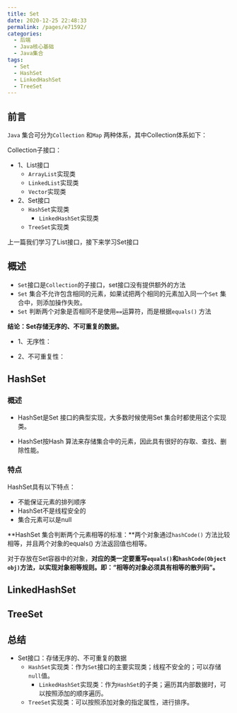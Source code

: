 ```yaml
---
title: Set
date: 2020-12-25 22:48:33
permalink: /pages/e71592/
categories:
  - 后端
  - Java核心基础
  - Java集合
tags:
  - Set
  - HashSet
  - LinkedHashSet
  - TreeSet
---
```

## 前言

`Java` 集合可分为`Collection` 和`Map` 两种体系，其中Collection体系如下：

Collection子接口：
- 1、List接口
  - `ArrayList`实现类
  - `LinkedList`实现类
  - `Vector`实现类
- 2、Set接口
  - `HashSet`实现类
    - `LinkedHashSet`实现类
  - `TreeSet`实现类

上一篇我们学习了List接口，接下来学习Set接口



## 概述

- `Set`接口是`Collection`的子接口，set接口没有提供额外的方法
- `Set` 集合不允许包含相同的元素，如果试把两个相同的元素加入同一个`Set` 集合中，则添加操作失败。
- `Set` 判断两个对象是否相同不是使用`==`运算符，而是根据`equals()` 方法

**结论：Set存储无序的、不可重复的数据。**

- 1、无序性：



- 2、不可重复性：









## HashSet

### 概述

- HashSet是Set 接口的典型实现，大多数时候使用Set 集合时都使用这个实现类。

- HashSet按Hash 算法来存储集合中的元素，因此具有很好的存取、查找、删除性能。

### 特点

HashSet具有以下特点：

- 不能保证元素的排列顺序
- HashSet不是线程安全的
- 集合元素可以是null



**HashSet 集合判断两个元素相等的标准：**两个对象通过`hashCode()` 方法比较相等，并且两个对象的equals() 方法返回值也相等。

对于存放在Set容器中的对象，**对应的类一定要重写`equals()`和`hashCode(Object obj)`方法，以实现对象相等规则。即：“相等的对象必须具有相等的散列码”。**







## LinkedHashSet



## TreeSet



## 总结

- Set接口：存储无序的、不可重复的数据
  - `HashSet`实现类：作为`Set`接口的主要实现类；线程不安全的；可以存储`null`值。
    - `LinkedHashSet`实现类：作为`HashSet`的子类；遍历其内部数据时，可以按照添加的顺序遍历。
  - `TreeSet`实现类：可以按照添加对象的指定属性，进行排序。